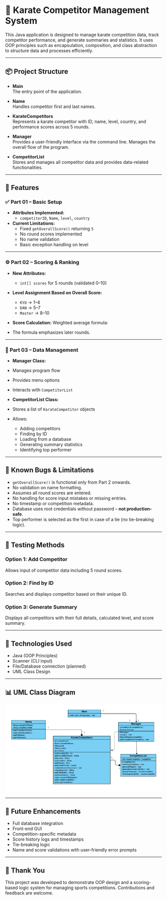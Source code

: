 # 🥋 Karate Competitor Management System

This Java application is designed to manage karate competition data, track competitor performance, and generate summaries and statistics. It uses OOP principles such as encapsulation, composition, and class abstraction to structure data and processes efficiently.

---

## 📦 Project Structure

- **Main**  
  The entry point of the application.

- **Name**  
  Handles competitor first and last names.

- **KarateCompetitors**  
  Represents a karate competitor with ID, name, level, country, and performance scores across 5 rounds.

- **Manager**  
  Provides a user-friendly interface via the command line. Manages the overall flow of the program.

- **CompetitorList**  
  Stores and manages all competitor data and provides data-related functionalities.

---

## 📌 Features

### ✅ Part 01 – Basic Setup
- **Attributes Implemented:**
  - `competitorID`, `Name`, `level`, `country`
- **Current Limitations:**
  - Fixed `getOverallScore()` returning `5`
  - No round scores implemented
  - No name validation
  - Basic exception handling on level

---

### ⚙️ Part 02 – Scoring & Ranking
- **New Attributes:**
  - `int[] scores` for 5 rounds (validated 0–10)
- **Level Assignment Based on Overall Score:**
  - `KYU` → 1–4
  - `DAN` → 5–7
  - `Master` → 8–10

- **Score Calculation:**
  Weighted average formula:
  
- The formula emphasizes later rounds.

---

### 🧠 Part 03 – Data Management

- **Manager Class:**
- Manages program flow
- Provides menu options
- Interacts with `CompetitorList`

- **CompetitorList Class:**
- Stores a list of `KarateCompetitor` objects
- Allows:
  - Adding competitors
  - Finding by ID
  - Loading from a database
  - Generating summary statistics
  - Identifying top performer

---

## 🐞 Known Bugs & Limitations

- `getOverallScore()` is functional only from Part 2 onwards.
- No validation on name formatting.
- Assumes all round scores are entered.
- No handling for score input mistakes or missing entries.
- No timestamp or competition metadata.
- Database uses root credentials without password – **not production-safe**.
- Top performer is selected as the first in case of a tie (no tie-breaking logic).

---

## 🧪 Testing Methods

### Option 1: Add Competitor
Allows input of competitor data including 5 round scores.

### Option 2: Find by ID
Searches and displays competitor based on their unique ID.

### Option 3: Generate Summary
Displays all competitors with their full details, calculated level, and score summary.

---

## 🧰 Technologies Used

- Java (OOP Principles)
- Scanner (CLI input)
- File/Database connection (planned)
- UML Class Design

---

## 📊 UML Class Diagram

![UML Diagram](./Class%20Diagram.png)

---

## 🚀 Future Enhancements

- Full database integration
- Front-end GUI
- Competition-specific metadata
- Score history logs and timestamps
- Tie-breaking logic
- Name and score validations with user-friendly error prompts

---

## 🙏 Thank You

This project was developed to demonstrate OOP design and a scoring-based logic system for managing sports competitions. Contributions and feedback are welcome.


